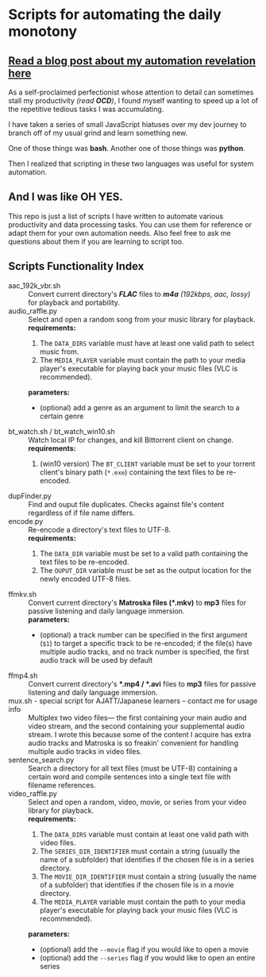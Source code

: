 # Scripts for automating the daily monotony

## [Read a blog post about my automation revelation here](https://theguyjin.com/scripting-to-automate-tasks/)

As a self-proclaimed perfectionist whose attention to detail can sometimes stall my productivity _(read **OCD**)_, I found myself wanting to speed up a lot of the repetitive tedious tasks I was accumulating.

I have taken a series of small JavaScript hiatuses over my dev journey to branch off of my usual grind and learn something new. 

One of those things was **bash**.
Another one of those things was **python**.

Then I realized that scripting in these two languages was useful for system automation.

## And I was like OH YES.

This repo is just a list of scripts I have written to automate various productivity and data processing tasks. You can use them for reference or adapt them for your own automation needs. Also feel free to ask me questions about them if you are learning to script too. 

## Scripts Functionality Index

<dl>

  <dt>aac_192k_vbr.sh</dt>
  <dd>Convert current directory's <i><b>FLAC</b></i> files to <i><b>m4a</b> (192kbps, aac, lossy)</i> for playback and portability.  
  </dd>

  <dt>audio_raffle.py</dt>
  <dd>Select and open a random song from your music library for playback.<br>
    <b>requirements:</b><ol>
      <li>The <code>DATA_DIRS</code> variable must have at least one valid path to select music from. 
      <li>The <code>MEDIA_PLAYER</code> variable must contain the path to your media player's executable for playing back your music files (VLC is recommended).</li>
    </ol>
    <b>parameters:</b><ul>
      <li>(optional) add a genre as an argument to limit the search to a certain genre</li>
    </ul>
  </dd>


  <dt>bt_watch.sh / bt_watch_win10.sh</dt>
  <dd>Watch local IP for changes, and kill Bittorrent client on change.<br>
    <b>requirements:</b><ol>
        <li>(win10 version) The <code>BT_CLIENT</code> variable must be set to your torrent client's binary path (<code>*.exe</code>) containing the text files to be re-encoded.</li>
      </ol>
  </dd> 

  <dt>dupFinder.py</dt>
  <dd>Find and ouput file duplicates. Checks against file's content regardless of if file name differs.</dd>

  <dt>encode.py</dt>
  <dd>Re-encode a directory's text files to UTF-8.<br>
    <b>requirements:</b><ol>
      <li>The <code>DATA_DIR</code> variable must be set to a valid path containing the text files to be re-encoded. 
      <li>The <code>OUPUT_DIR</code> variable must be set as the output location for the newly encoded UTF-8 files.</li>
    </ol>
  </dd>
    

  <dt>ffmkv.sh</dt>
  <dd>Convert current directory's <b>Matroska files (*.mkv)</b> to <b>mp3</b> files for passive listening and daily language immersion.<br>
  <b>parameters:</b><ul>
      <li>(optional) a track number can be specified in the first argument (<code>$1</code>) to target a specific track to be re-encoded; if the file(s) have multiple audio tracks, and no track number is specified, the first audio track will be used by default</li>  
  </ul>
  
  </dd>

  <dt>ffmp4.sh</dt>
  <dd>Convert current directory's <b>*.mp4 / *.avi</b> files to <b>mp3</b> files for passive listening and daily language immersion.</dd>

  <dt>mux.sh - special script for AJATT/Japanese learners – contact me for usage info</dt>
  <dd>Multiplex two video files— the first containing your main audio and video stream, and the second containing your supplemental audio stream. I wrote this because some of the content I acquire has extra audio tracks and Matroska is so freakin' convenient for handling multiple audio tracks in video files.</dd>


  <dt>sentence_search.py</dt>
  <dd>Search a directory for all text files (must be UTF-8) containing a certain word and compile sentences into a single text file with filename references.</dd>

  <dt>video_raffle.py</dt>
  <dd>Select and open a random, video, movie, or series from your video library for playback.<br>
    <b>requirements:</b><ol>
      <li>The <code>DATA_DIRS</code> variable must contain at least one valid path with video files.</li>
      <li>The <code>SERIES_DIR_IDENTIFIER</code> must contain a string (usually the name of a subfolder) that identifies if the chosen file is in a series directory.</li>
      <li>The <code>MOVIE_DIR_IDENTIFIER</code> must contain a string (usually the name of a subfolder) that identifies if the chosen file is in a movie directory.</li>
      <li>The <code>MEDIA_PLAYER</code> variable must contain the path to your media player's executable for playing back your music files (VLC is recommended).</li>
    </ol>
    <b>parameters:</b><ul>
      <li>(optional) add the <code>--movie</code> flag if you would like to open a movie</li>
      <li>(optional) add the <code>--series</code> flag if you would like to open an entire series</li>
    </ul>
  </dd>
</dl>

